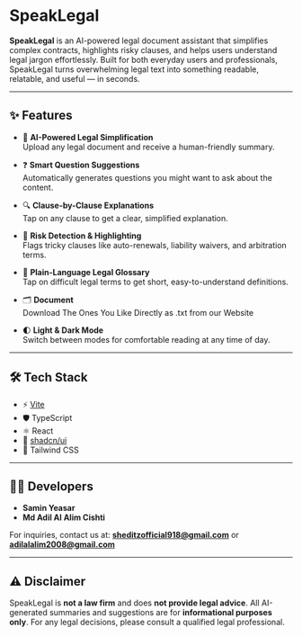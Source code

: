 # SpeakLegal

**SpeakLegal** is an AI-powered legal document assistant that simplifies complex contracts, highlights risky clauses, and helps users understand legal jargon effortlessly. Built for both everyday users and professionals, SpeakLegal turns overwhelming legal text into something readable, relatable, and useful — in seconds.

---

## ✨ Features

- 📄 **AI-Powered Legal Simplification**  
  Upload any legal document and receive a human-friendly summary.

- ❓ **Smart Question Suggestions**  
  Automatically generates questions you might want to ask about the content.

- 🔍 **Clause-by-Clause Explanations**  
  Tap on any clause to get a clear, simplified explanation.

- 🚩 **Risk Detection & Highlighting**  
  Flags tricky clauses like auto-renewals, liability waivers, and arbitration terms.

- 🧠 **Plain-Language Legal Glossary**  
  Tap on difficult legal terms to get short, easy-to-understand definitions.

- 🗂️ **Document**  
  Download The Ones You Like Directly as .txt from our Website

- 🌓 **Light & Dark Mode**  
  Switch between modes for comfortable reading at any time of day.

---

## 🛠️ Tech Stack

- ⚡ [Vite](https://vitejs.dev/)
- 🛡️ TypeScript
- ⚛️ React
- 🎨 [shadcn/ui](https://ui.shadcn.com/)
- 🌈 Tailwind CSS

---

## 👨‍💻 Developers

- **Samin Yeasar**  
- **Md Adil Al Alim Cishti**

For inquiries, contact us at: **sheditzofficial918@gmail.com** or **adilalalim2008@gmail.com**

---

## ⚠️ Disclaimer

SpeakLegal is **not a law firm** and does **not provide legal advice**. All AI-generated summaries and suggestions are for **informational purposes only**. For any legal decisions, please consult a qualified legal professional.


